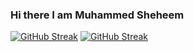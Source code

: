### Hi there I am Muhammed Sheheem


[![GitHub Streak](https://streak-stats.demolab.com?user=&theme=gruvbox&border_radius=1.6&exclude_days=Sun%2CSat&card_width=497)](https://git.io/streak-stats)
<a href="https://git.io/streak-stats"><img src="https://streak-stats.demolab.com?user=&theme=gruvbox&border_radius=1.6&exclude_days=Sun%2CSat&card_width=497" alt="GitHub Streak" /></a>

